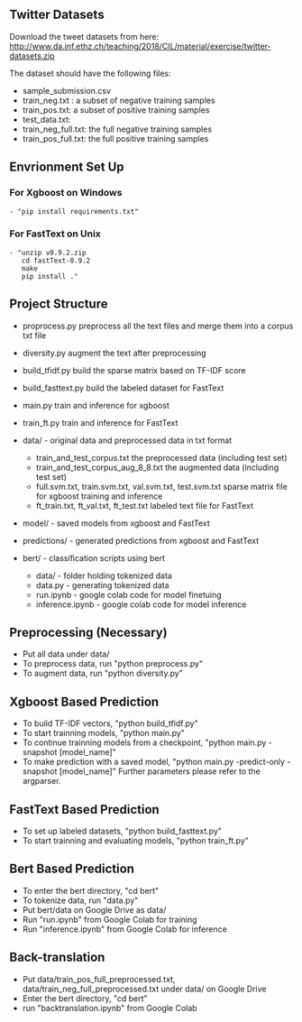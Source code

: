 ## Twitter Datasets
Download the tweet datasets from here:
http://www.da.inf.ethz.ch/teaching/2018/CIL/material/exercise/twitter-datasets.zip

The dataset should have the following files:
- sample_submission.csv
- train_neg.txt :  a subset of negative training samples
- train_pos.txt: a subset of positive training samples
- test_data.txt:
- train_neg_full.txt: the full negative training samples
- train_pos_full.txt: the full positive training samples

## Envrionment Set Up
### For Xgboost on Windows
	- "pip install requirements.txt" 
### For FastText on Unix
	- "unzip v0.9.2.zip
	   cd fastText-0.9.2
	   make
	   pip install ."

## Project Structure

- proprocess.py preprocess all the text files and merge them into a corpus txt file

- diversity.py augment the text after preprocessing

- build_tfidf.py build the sparse matrix based on TF-IDF score

- build_fasttext.py build the labeled dataset for FastText

- main.py train and inference for xgboost

- train_ft.py train and inference for FastText

- data/ - original data and preprocessed data in txt format
	- train_and_test_corpus.txt the preprocessed data (including test set)
    - train_and_test_corpus_aug_8_8.txt the augmented data (including test set)
    - full.svm.txt, train.svm.txt, val.svm.txt, test.svm.txt sparse matrix file for xgboost training and inference
    - ft_train.txt, ft_val.txt, ft_test.txt labeled text file for FastText

- model/ - saved models from xgboost and FastText

- predictions/ - generated predictions from xgboost and FastText

- bert/ - classification scripts using bert
    - data/ - folder holding tokenized data
    - data.py - generating tokenized data
    - run.ipynb - google colab code for model finetuing
    - inference.ipynb - google colab code for model inference


## Preprocessing (Necessary)
- Put all data under data/
- To preprocess data, run "python preprocess.py"
- To augment data, run "python diversity.py"

## Xgboost Based Prediction
- To build TF-IDF vectors, "python build_tfidf.py"
- To start trainning models, "python main.py"
- To continue trainning models from a checkpoint, "python main.py -snapshot [model_name]"
- To make prediction with a saved model, "python main.py -predict-only -snapshot [model_name]"
Further parameters please refer to the argparser.

## FastText Based Prediction
- To set up labeled datasets, "python build_fasttext.py"
- To start trainning and evaluating models, "python train_ft.py"

## Bert Based Prediction
- To enter the bert directory, "cd bert"
- To tokenize data, run "data.py"
- Put bert/data on Google Drive as data/
- Run "run.ipynb" from Google Colab for training
- Run "inference.ipynb" from Google Colab for inference

## Back-translation
- Put data/train_pos_full_preprocessed.txt, data/train_neg_full_preprocessed.txt under data/ on Google Drive
- Enter the bert directory, "cd bert"
- run "backtranslation.ipynb" from Google Colab


